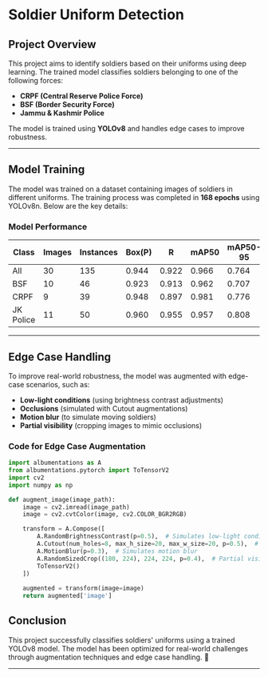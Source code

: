 # Soldier Uniform Detection

## Project Overview
This project aims to identify soldiers based on their uniforms using deep learning. The trained model classifies soldiers belonging to one of the following forces:
- **CRPF (Central Reserve Police Force)**
- **BSF (Border Security Force)**
- **Jammu & Kashmir Police**

The model is trained using **YOLOv8** and handles edge cases to improve robustness.

---

## Model Training
The model was trained on a dataset containing images of soldiers in different uniforms. The training process was completed in **168 epochs** using YOLOv8n. Below are the key details:


### **Model Performance**

| Class      | Images | Instances | Box(P) | R     | mAP50 | mAP50-95 |
|-----------|--------|-----------|--------|-------|-------|----------|
| All       | 30     | 135       | 0.944  | 0.922 | 0.966 | 0.764    |
| BSF       | 10     | 46        | 0.923  | 0.913 | 0.962 | 0.707    |
| CRPF      | 9      | 39        | 0.948  | 0.897 | 0.981 | 0.776    |
| JK Police | 11     | 50        | 0.960  | 0.955 | 0.957 | 0.808    |

---

## **Edge Case Handling**
To improve real-world robustness, the model was augmented with edge-case scenarios, such as:
- **Low-light conditions** (using brightness contrast adjustments)
- **Occlusions** (simulated with Cutout augmentations)
- **Motion blur** (to simulate moving soldiers)
- **Partial visibility** (cropping images to mimic occlusions)

### **Code for Edge Case Augmentation**
```python
import albumentations as A
from albumentations.pytorch import ToTensorV2
import cv2
import numpy as np

def augment_image(image_path):
    image = cv2.imread(image_path)
    image = cv2.cvtColor(image, cv2.COLOR_BGR2RGB)

    transform = A.Compose([
        A.RandomBrightnessContrast(p=0.5),  # Simulates low-light conditions
        A.Cutout(num_holes=8, max_h_size=20, max_w_size=20, p=0.5),  # Simulates occlusion
        A.MotionBlur(p=0.3),  # Simulates motion blur
        A.RandomSizedCrop((180, 224), 224, 224, p=0.4),  # Partial visibility
        ToTensorV2()
    ])
    
    augmented = transform(image=image)
    return augmented['image']
```

## **Conclusion**
This project successfully classifies soldiers' uniforms using a trained YOLOv8 model. The model has been optimized for real-world challenges through augmentation techniques and edge case handling. 🚀

---